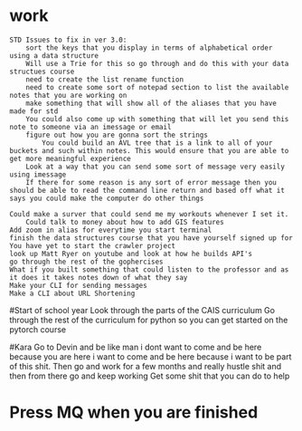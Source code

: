 # work 
	STD Issues to fix in ver 3.0:
		sort the keys that you display in terms of alphabetical order using a data structure 
		Will use a Trie for this so go through and do this with your data structues course
		need to create the list rename function 
		need to create some sort of notepad section to list the available notes that you are working on 
		make something that will show all of the aliases that you have made for std 
		You could also come up with something that will let you send this note to someone via an imessage or email 
		figure out how you are gonna sort the strings 
			You could build an AVL tree that is a link to all of your buckets and such within notes. This would ensure that you are able to get more meaningful experience 
		Look at a way that you can send some sort of message very easily using imessage 
		If there for some reason is any sort of error message then you should be able to read the command line return and based off what it says you could make the computer do other things 

	Could make a surver that could send me my workouts whenever I set it. 
		Could talk to money about how to add GIS features 
	Add zoom in alias for everytime you start terminal
	finish the data structures course that you have yourself signed up for 
	You have yet to start the crawler project 
	look up Matt Ryer on youtube and look at how he builds API's 
	go through the rest of the gophercises 
	What if you built something that could listen to the professor and as it does it takes notes down of what they say 
	Make your CLI for sending messages
	Make a CLI about URL Shortening 
#Start of school year 
	Look through the parts of the CAIS curriculum 
	Go through the rest of the curriculum for python so you can get started on the pytorch course 



#Kara
	Go to Devin and be like man i dont want to come and be here because you are here i want to come and be here because i want to be
	part of this shit. Then go and work for a few months and really hustle shit and then from there go and keep working 
	Get some shit that you can do to help 
# Press MQ when you are finished
